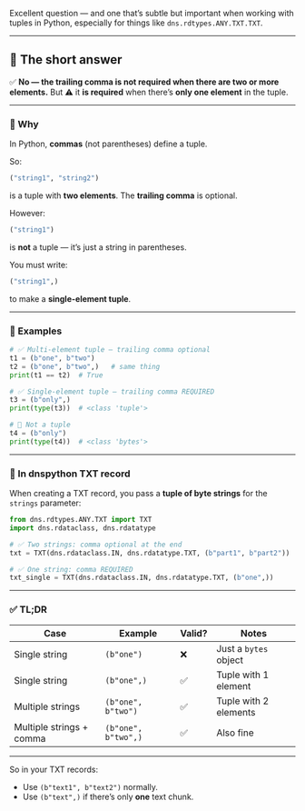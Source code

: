 Excellent question — and one that’s subtle but important when working with tuples in Python, especially for things like `dns.rdtypes.ANY.TXT.TXT`.

---

## 🧩 The short answer

✅ **No — the trailing comma is not required when there are two or more elements.**
But ⚠️ it **is required** when there’s **only one element** in the tuple.

---

### 🧠 Why

In Python, **commas** (not parentheses) define a tuple.

So:

```python
("string1", "string2")
```

is a tuple with **two elements**.
The **trailing comma** is optional.

However:

```python
("string1")
```

is **not** a tuple — it’s just a string in parentheses.

You must write:

```python
("string1",)
```

to make a **single-element tuple**.

---

### 🧩 Examples

```python
# ✅ Multi-element tuple — trailing comma optional
t1 = (b"one", b"two")
t2 = (b"one", b"two",)   # same thing
print(t1 == t2)  # True

# ✅ Single-element tuple — trailing comma REQUIRED
t3 = (b"only",)
print(type(t3))  # <class 'tuple'>

# 🚫 Not a tuple
t4 = (b"only")
print(type(t4))  # <class 'bytes'>
```

---

### 🧩 In dnspython TXT record

When creating a TXT record, you pass a **tuple of byte strings** for the `strings` parameter:

```python
from dns.rdtypes.ANY.TXT import TXT
import dns.rdataclass, dns.rdatatype

# ✅ Two strings: comma optional at the end
txt = TXT(dns.rdataclass.IN, dns.rdatatype.TXT, (b"part1", b"part2"))

# ✅ One string: comma REQUIRED
txt_single = TXT(dns.rdataclass.IN, dns.rdatatype.TXT, (b"one",))
```

---

### ✅ TL;DR

| Case                     | Example             | Valid? | Notes                 |
| ------------------------ | ------------------- | ------ | --------------------- |
| Single string            | `(b"one")`          | ❌      | Just a `bytes` object |
| Single string            | `(b"one",)`         | ✅      | Tuple with 1 element  |
| Multiple strings         | `(b"one", b"two")`  | ✅      | Tuple with 2 elements |
| Multiple strings + comma | `(b"one", b"two",)` | ✅      | Also fine             |

---

So in your TXT records:

* Use `(b"text1", b"text2")` normally.
* Use `(b"text",)` if there’s only **one** text chunk.

